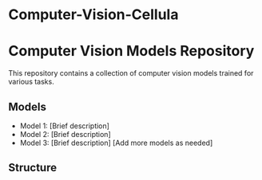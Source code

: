 # Computer-Vision-Cellula

# Computer Vision Models Repository

This repository contains a collection of computer vision models trained for various tasks.

## Models

- Model 1: [Brief description]
- Model 2: [Brief description]
- Model 3: [Brief description]
[Add more models as needed]

## Structure
